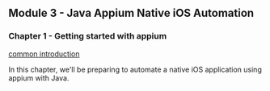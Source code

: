 ## Module 3 - Java Appium Native iOS Automation

### Chapter 1 - Getting started with appium

[common introduction](/common/introduction.md)

In this chapter, we'll be preparing to automate a native iOS application using
appium with Java.